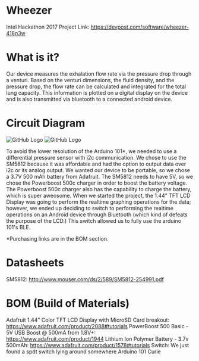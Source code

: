 # Wheezer
Intel Hackathon 2017
Project Link: https://devpost.com/software/wheezer-418n3w

# What is it?
Our device measures the exhalation flow rate via the pressure drop through a venturi. Based on the venturi dimensions, the fluid density, and the pressure drop, the flow rate can be calculated and integrated for the total lung capacity. This information is plotted on a digital display on the device and is also transmitted via bluetooth to a connected android device.

# Circuit Diagram
![GitHub Logo](https://github.com/TylerBerzzz/Wheezer/blob/master/Electrical%20Schematic/Schematic.png?raw=true)
![GitHub Logo](https://github.com/TylerBerzzz/Wheezer/blob/master/Electrical%20Schematic/schematic_info.png?raw=true)

To avoid the lower resolution of the Arduino 101*, we needed to use a differential pressure sensor with i2c communication. We chose to use the SM5812 because it was affordable and had the option to output data over i2c or its analog output. We wanted our device to be portable, so we chose a 3.7V 500 mAh battery from Adafruit. The SM5812 needs to have 5V, so we chose the Powerboost 500c charger in order to boost the battery voltage. The Powerboost 500c charger also has the capability to charge the battery, which is super aweosome. When we started the project, the 1.44" TFT LCD Display was going to perform the realtime graphing operations for the data; however, we ended up deciding to switch to performing the realtime operations on an Android device through Bluetooth (which kind of defeats the purpose of the LCD.) This switch allowed us to fully use the arduino 101's BLE. 

*Purchasing links are in the BOM section.

# Datasheets
SM5812: http://www.mouser.com/ds/2/589/SM5812-254991.pdf

# BOM (Build of Materials)
Adafruit 1.44" Color TFT LCD Display with MicroSD Card breakout: https://www.adafruit.com/product/2088#tutorials
PowerBoost 500 Basic - 5V USB Boost @ 500mA from 1.8V+: https://www.adafruit.com/product/1944
Lithium Ion Polymer Battery - 3.7v 500mAh: https://www.adafruit.com/product/1578#tutorials
Switch: We just found a spdt switch lying around somewhere
Arduino 101 Curie
